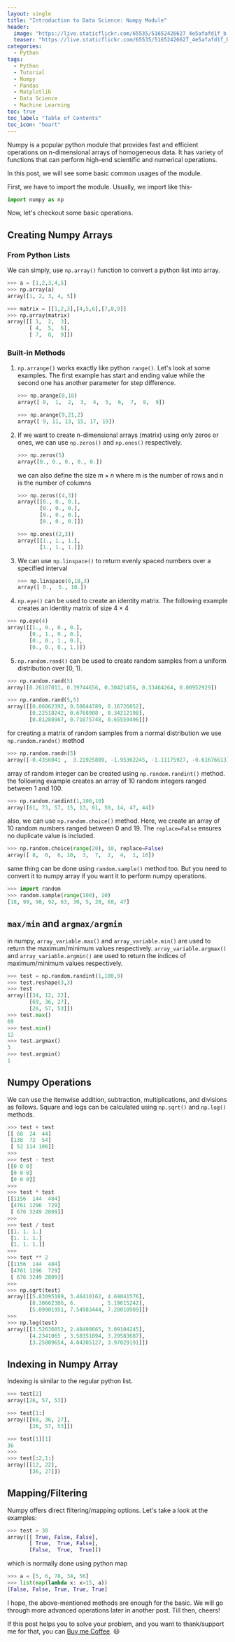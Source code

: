 ```yaml
---
layout: single
title: "Introduction to Data Science: Numpy Module"
header:
  image: "https://live.staticflickr.com/65535/51652426627_4e5afafd1f_b.jpg"
  teaser: "https://live.staticflickr.com/65535/51652426627_4e5afafd1f_b.jpg"
categories:
  - Python
tags:
  - Python
  - Tutorial
  - Numpy
  - Pandas
  - Matplotlib
  - Data Science
  - Machine Learning
toc: true
toc_label: "Table of Contents"
toc_icon: "heart"
---
```


Numpy is a popular python module that provides fast and efficient operations on n-dimensional arrays of homogeneous data. It has variety of functions that can perform high-end scientific and numerical operations.

In this post, we will see some basic common usages of the module.

First, we have to import the module. Usually, we import like this-
```python
import numpy as np
```

Now, let's checkout some basic operations.

## Creating Numpy Arrays

### From Python Lists
We can simply, use `np.array()` function to convert a python list into array.
```python
>>> a = [1,2,3,4,5]
>>> np.array(a)
array([1, 2, 3, 4, 5])
```

```python
>>> matrix = [[1,2,3],[4,5,6],[7,8,9]]
>>> np.array(matrix)
array([[ 1,  2,  3],
       [ 4,  5,  6],
       [ 7,  8,  9]])
```

### Built-in Methods
1. `np.arrange()` works exactly like python `range()`. Let's look at some examples. The first example has start and ending value while the second one has another parameter for step difference.
	```python
	>>> np.arange(0,10)
	array([ 0,  1,  2,  3,  4,  5,  6,  7,  8,  9])
	```

	```python
	>>> np.arange(9,21,2)
	array([ 9, 11, 13, 15, 17, 19])
	```

2. If we want to create n-dimensional arrays (matrix) using only zeros or ones, we can use `np.zeros()` and `np.ones()` respectively.
	```python
	>>> np.zeros(5)
	array([0., 0., 0., 0., 0.])
	```
	we can also define the size $m \times n$ where m is the number of rows and n is the number of columns
	```python
	>>> np.zeros((4,3))
	array([[0., 0., 0.],
	       [0., 0., 0.],
	       [0., 0., 0.],
	       [0., 0., 0.]])
	```

	```python
	>>> np.ones((2,3))
	array([[1., 1., 1.],
	       [1., 1., 1.]])
	```

3. We can use `np.linspace()` to return evenly spaced numbers over a specified interval

	```python
	>>> np.linspace(0,10,3)
	array([ 0.,  5., 10.])
	```

4. `np.eye()` can be used to create an identity matrix. The following example creates an identity matrix of size $4 \times 4$
```python
>>> np.eye(4)
array([[1., 0., 0., 0.],
       [0., 1., 0., 0.],
       [0., 0., 1., 0.],
       [0., 0., 0., 1.]])
```

5. `np.random.rand()` can be used to create random samples from a uniform distribution over [0, 1).
```python
>>> np.random.rand(5)
array([0.26107011, 0.39744656, 0.30421456, 0.33464264, 0.00952929])
```

```python
>>> np.random.rand(5,5)
array([[0.06062392, 0.50044789, 0.16726052],
       [0.22518242, 0.6768908 , 0.34212198],
       [0.81288987, 0.71675748, 0.65559496]])
```
for creating a matrix of random samples from a normal distribution we use `np.random.randn()` method
```python
>>> np.random.randn(5)
array([-0.4356041 ,  3.21925889, -1.95362245, -1.11175927, -0.61676613])
```
array of random integer can be created using `np.random.randint()` method. the following example creates an array of $10$ random integers ranged between $1$ and $100$.
```python
>>> np.random.randint(1,100,10)
array([61, 73, 57, 15, 13, 61, 50, 14, 47, 44])
```
also, we can use `np.random.choice()` method. Here, we create an array of $10$ random numbers ranged between $0$ and $19$. The `replace=False` ensures no duplicate value is included.
```python
>>> np.random.choice(range(20), 10, replace=False)
array([ 8,  0,  6, 10,  3,  7,  2,  4,  1, 16])
```
same thing can be done using `random.sample()` method too. But you need to convert it to numpy array if you want it to perform numpy operations.
```python
>>> import random
>>> random.sample(range(100), 10)
[18, 99, 98, 92, 63, 30, 5, 20, 60, 47]
```

## `max/min` and `argmax/argmin`
in numpy, `array_variable.max()` and `array_variable.min()` are used to return the maximum/minimum values respectively. `array_variable.argmax()` and `array_variable.argmin()` are used to return the indices of maximum/minimum values respectively. 

```python
>>> test = np.random.randint(1,100,9)
>>> test.reshape(3,3)
>>> test
array([[34, 12, 22],
       [69, 36, 27],
       [26, 57, 53]])
>>> test.max()
69
>>> test.min()
12
>>> test.argmax()
3
>>> test.argmin()
1
```

## Numpy Operations
We can use the itemwise addition, subtraction, multiplications, and divisions as follows. Square and logs can be calculated using `np.sqrt()` and `np.log()` methods.
```python
>>> test + test
[[ 68  24  44]
 [138  72  54]
 [ 52 114 106]]
>>>
>>> test - test
[[0 0 0]
 [0 0 0]
 [0 0 0]]
>>>
>>> test * test
[[1156  144  484]
 [4761 1296  729]
 [ 676 3249 2809]]
>>>
>>> test / test
[[1. 1. 1.]
 [1. 1. 1.]
 [1. 1. 1.]]
>>>
>>> test ** 2
[[1156  144  484]
 [4761 1296  729]
 [ 676 3249 2809]]
>>>
>>> np.sqrt(test)
array([[5.83095189, 3.46410162, 4.69041576],
       [8.30662386, 6.        , 5.19615242],
       [5.09901951, 7.54983444, 7.28010989]])
>>> 
>>> np.log(test)
array([[3.52636052, 2.48490665, 3.09104245],
       [4.2341065 , 3.58351894, 3.29583687],
       [3.25809654, 4.04305127, 3.97029191]])
```


## Indexing in Numpy Array
Indexing is similar to the regular python list.
```python
>>> test[2]
array([26, 57, 53])
```

```python
>>> test[1:]
array([[69, 36, 27],
       [26, 57, 53]])
```

```python
>>> test[1][1]
36
>>>
>>> test[:2,1:]
array([[12, 22],
       [36, 27]])
```

## Mapping/Filtering
Numpy offers direct filtering/mapping options. Let's take a look at the examples:
```python
>>> test > 30
array([[ True, False, False],
       [ True,  True, False],
       [False,  True,  True]])
```

which is normally done using python map
```python
>>> a = [5, 6, 78, 34, 56]
>>> list(map(lambda x: x>15, a))
[False, False, True, True, True]
```

I hope, the above-mentioned methods are enough for the basic. We will go through more advanced operations later in another post. Till then, cheers!

If this post helps you to solve your problem, and you want to thank/support me for that, you can  [Buy me Coffee](https://www.paypal.me/shantoroy). :smiley:
<!--stackedit_data:
eyJoaXN0b3J5IjpbLTM2MzMyNTc2OSwxMjkyODg0NDQwXX0=
-->